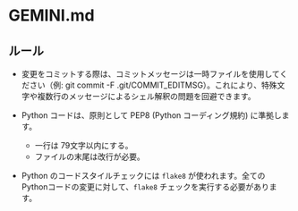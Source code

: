 # GEMINI.md

## ルール
- 変更をコミットする際は、コミットメッセージは一時ファイルを使用してください（例: git commit -F .git/COMMIT_EDITMSG）。これにより、特殊文字や複数行のメッセージによるシェル解釈の問題を回避できます。

- Python コードは、原則として PEP8 (Python コーディング規約) に準拠します。
  - 一行は 79文字以内にする。
  - ファイルの末尾は改行が必要。 
- Python のコードスタイルチェックには `flake8` が使われます。全てのPythonコードの変更に対して、`flake8` チェックを実行する必要があります。
